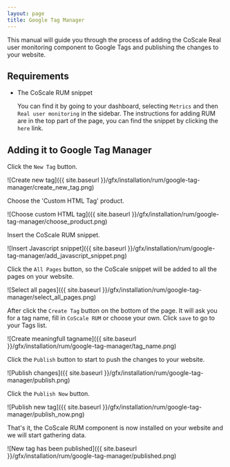 ```yaml
---
layout: page
title: Google Tag Manager
---
```


This manual will guide you through the process of adding the CoScale Real user monitoring component to Google Tags and publishing the changes to your website.

## Requirements

* The CoScale RUM snippet

    You can find it by going to your dashboard, selecting `Metrics` and then `Real user monitoring` in the sidebar. The instructions for adding RUM are in the top part of the page, you can find the snippet by clicking the `here` link.

## Adding it to Google Tag Manager

Click the `New Tag` button.

![Create new tag]({{ site.baseurl }}/gfx/installation/rum/google-tag-manager/create_new_tag.png)

Choose the 'Custom HTML Tag' product.

![Choose custom HTML tag]({{ site.baseurl }}/gfx/installation/rum/google-tag-manager/choose_product.png)

Insert the CoScale RUM snippet.

![Insert Javascript snippet]({{ site.baseurl }}/gfx/installation/rum/google-tag-manager/add_javascript_snippet.png)

Click the `All Pages` button, so the CoScale snippet will be added to all the pages on your website.

![Select all pages]({{ site.baseurl }}/gfx/installation/rum/google-tag-manager/select_all_pages.png)

After click the `Create Tag` button on the bottom of the page. It will ask you for a tag name, fill in `CoScale RUM` or choose your own. Click `save` to go to your Tags list.

![Create meaningfull tagname]({{ site.baseurl }}/gfx/installation/rum/google-tag-manager/tag_name.png)

Click the `Publish` button to start to push the changes to your website.

![Publish changes]({{ site.baseurl }}/gfx/installation/rum/google-tag-manager/publish.png)

Click the `Publish Now` button.

![Publish new tag]({{ site.baseurl }}/gfx/installation/rum/google-tag-manager/publish_now.png)

That's it, the CoScale RUM component is now installed on your website and we will start gathering data.

![New tag has been published]({{ site.baseurl }}/gfx/installation/rum/google-tag-manager/published.png)
